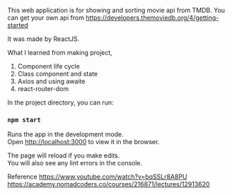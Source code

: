 This web application is for showing and sorting movie api from TMDB.
You can get your own api from https://developers.themoviedb.org/4/getting-started

It was made by ReactJS.

What I learned from making project,
1. Component life cycle
2. Class component and state
3. Axios and using awaite
4. react-router-dom

In the project directory, you can run:

### `npm start`

Runs the app in the development mode.<br />
Open [http://localhost:3000](http://localhost:3000) to view it in the browser.

The page will reload if you make edits.<br />
You will also see any lint errors in the console.

Reference
https://www.youtube.com/watch?v=bqSSLr8A8PU
https://academy.nomadcoders.co/courses/216871/lectures/12913620
